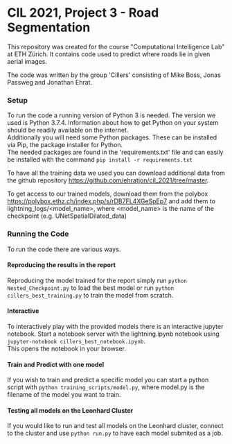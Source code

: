# CIL 2021, Project 3 - Road Segmentation

This repository was created for the course "Computational Intelligence Lab" at ETH Zürich. 
It contains code used to predict where roads lie in given aerial images.  

The code was written by the group 'Cillers' consisting of Mike Boss, Jonas Passweg and Jonathan Ehrat.


### Setup  
To run the code a running version of Python 3 is needed. The version we used is Python 3.7.4. Information about how to get Python on your system should be readily available on the internet.  
Additionally you will need some Python packages. These can be installed via Pip, the package installer for Python.  
The needed packages are found in the 'requirements.txt' file and can easily be installed with the command ```pip install -r requirements.txt```  

To have all the training data we used you can download additional data from the github repository https://github.com/ehratjon/cil_2021/tree/master. 

To get access to our trained models, download them from the polybox https://polybox.ethz.ch/index.php/s/rDB7FL4XGeSpEp7 and add them to lightning_logs/<model_name>, where <model_name> is the name of the checkpoint (e.g. UNetSpatialDilated_data)

### Running the Code
To run the code there are various ways.

#### Reproducing the results in the report
Reproducing the model trained for the report simply run ```python Nested_Checkpoint.py``` to load the best model or run ```python cillers_best_training.py``` to train the model from scratch.

#### Interactive
To interactively play with the provided models there is an interactive jupyter notebook.
Start a notebook server with the lightning.ipynb notebook using ```jupyter-notebook cillers_best_notebook.ipynb```.  
This opens the notebook in your browser.  

#### Train and Predict with one model
If you wish to train and predict a specific model you can start a python script with ```python training_scripts/model.py```, where model.py is the filename of the model you want to train.

#### Testing all models on the Leonhard Cluster
If you would like to run and test all models on the Leonhard cluster, connect to the cluster and use ```python run.py``` to have each model submited as a job.



